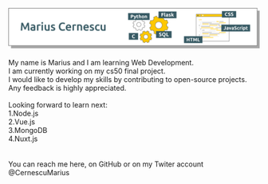 ![GitHub Logo](/banner/Banner_Github.png)
</br> </br>
My name is Marius and I am learning Web Development.</br>
I am currently working on my cs50 final project.
</br>
I would like to develop my skills by contributing to open-source projects. Any feedback is highly appreciated.</br>
</br>
Looking forward to learn next:</br>
1.Node.js</br>
2.Vue.js</br>
3.MongoDB</br>
4.Nuxt.js</br>
</br></br>
You can reach me here, on GitHub or on my Twiter account @CernescuMarius</br>
<!--
**mariuscernescu/mariuscernescu** is a ✨ _special_ ✨ repository because its `README.md` (this file) appears on your GitHub profile.

Here are some ideas to get you started:

- 🔭 I’m currently working on ...
- 🌱 I’m currently learning ...
- 👯 I’m looking to collaborate on ...
- 🤔 I’m looking for help with ...
- 💬 Ask me about ...
- 📫 How to reach me: ...
- 😄 Pronouns: ...
- ⚡ Fun fact: ...
-->
